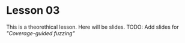 # Lesson 03

This is a theorethical lesson. Here will be slides.
TODO: Add slides for *"Coverage-guided fuzzing"*

